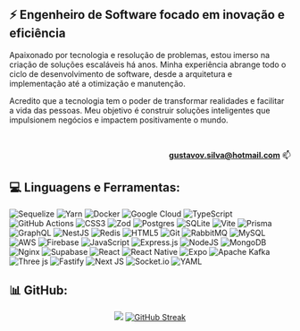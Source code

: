 ## ⚡ Engenheiro de Software focado em inovação e eficiência
Apaixonado por tecnologia e resolução de problemas, estou imerso na criação de soluções escaláveis há anos. Minha experiência abrange todo o ciclo de desenvolvimento de software, desde a arquitetura e implementação até a otimização e manutenção. 

Acredito que a tecnologia tem o poder de transformar realidades e facilitar a vida das pessoas. Meu objetivo é construir soluções inteligentes que impulsionem negócios e impactem positivamente o mundo.

<br>

<div align="right">
  
  **gustavov.silva@hotmail.com** 📫
  
</div>


## 💻 Linguagens e Ferramentas:
![Sequelize](https://img.shields.io/badge/Sequelize-52B0E7?style=for-the-badge&logo=Sequelize&logoColor=white) 
![Yarn](https://img.shields.io/badge/yarn-%232C8EBB.svg?style=for-the-badge&logo=yarn&logoColor=white) 
![Docker](https://img.shields.io/badge/docker-%230db7ed.svg?style=for-the-badge&logo=docker&logoColor=white) 
![Google Cloud](https://img.shields.io/badge/GoogleCloud-%234285F4.svg?style=for-the-badge&logo=google-cloud&logoColor=white) 
![TypeScript](https://img.shields.io/badge/typescript-%23007ACC.svg?style=for-the-badge&logo=typescript&logoColor=white) 
![GitHub Actions](https://img.shields.io/badge/github%20actions-%232671E5.svg?style=for-the-badge&logo=githubactions&logoColor=white) 
![CSS3](https://img.shields.io/badge/css3-%231572B6.svg?style=for-the-badge&logo=css3&logoColor=white) 
![Zod](https://img.shields.io/badge/zod-%233068b7.svg?style=for-the-badge&logo=zod&logoColor=white) 
![Postgres](https://img.shields.io/badge/postgres-%23316192.svg?style=for-the-badge&logo=postgresql&logoColor=white) 
![SQLite](https://img.shields.io/badge/sqlite-%2307405e.svg?style=for-the-badge&logo=sqlite&logoColor=white) 
![Vite](https://img.shields.io/badge/vite-%23646CFF.svg?style=for-the-badge&logo=vite&logoColor=white) 
![Prisma](https://img.shields.io/badge/Prisma-7539ce?style=for-the-badge&logo=Prisma&logoColor=white) 
![GraphQL](https://img.shields.io/badge/-GraphQL-E10098?style=for-the-badge&logo=graphql&logoColor=white) 
![NestJS](https://img.shields.io/badge/nestjs-%23E0234E.svg?style=for-the-badge&logo=nestjs&logoColor=white) 
![Redis](https://img.shields.io/badge/redis-%23DD0031.svg?style=for-the-badge&logo=redis&logoColor=white) 
![HTML5](https://img.shields.io/badge/html5-%23E34F26.svg?style=for-the-badge&logo=html5&logoColor=white) 
![Git](https://img.shields.io/badge/git-%23F05033.svg?style=for-the-badge&logo=git&logoColor=white) 
![RabbitMQ](https://img.shields.io/badge/rabbitmq-FF6600?style=for-the-badge&logo=rabbitmq&logoColor=white) 
![MySQL](https://img.shields.io/badge/mysql-f29111.svg?style=for-the-badge&logo=mysql&logoColor=white) 
![AWS](https://img.shields.io/badge/AWS-%23FF9900.svg?style=for-the-badge&logo=amazonecs&logoColor=white) 
![Firebase](https://img.shields.io/badge/firebase-a08021?style=for-the-badge&logo=firebase&logoColor=ffcd34) 
![JavaScript](https://img.shields.io/badge/javascript-b8ab1f.svg?style=for-the-badge&logo=javascript&logoColor=%23F7DF1E) 
![Express.js](https://img.shields.io/badge/express.js-90c53f.svg?style=for-the-badge&logo=express&logoColor=white) 
![NodeJS](https://img.shields.io/badge/node.js-6DA55F?style=for-the-badge&logo=node.js&logoColor=white) 
![MongoDB](https://img.shields.io/badge/MongoDB-4ea94b.svg?style=for-the-badge&logo=mongodb&logoColor=white) 
![Nginx](https://img.shields.io/badge/nginx-%23009639.svg?style=for-the-badge&logo=nginx&logoColor=white) 
![Supabase](https://img.shields.io/badge/Supabase-3ecf8e?style=for-the-badge&logo=supabase&logoColor=white) 
![React](https://img.shields.io/badge/react-%2320232a.svg?style=for-the-badge&logo=react&logoColor=%2361DAFB) 
![React Native](https://img.shields.io/badge/react_native-%2320232a.svg?style=for-the-badge&logo=react&logoColor=%2361DAFB) 
![Expo](https://img.shields.io/badge/expo-1C1E24?style=for-the-badge&logo=expo&logoColor=white) 
![Apache Kafka](https://img.shields.io/badge/Apache%20Kafka-212121?style=for-the-badge&logo=apachekafka) 
![Three js](https://img.shields.io/badge/threejs-212121?style=for-the-badge&logo=three.js&logoColor=white) 
![Fastify](https://img.shields.io/badge/fastify-212121.svg?style=for-the-badge&logo=fastify&logoColor=white) 
![Next JS](https://img.shields.io/badge/Next-212121?style=for-the-badge&logo=next.js&logoColor=white) 
![Socket.io](https://img.shields.io/badge/Socket.io-212121?style=for-the-badge&logo=socket.io&badgeColor=010101) 
![YAML](https://img.shields.io/badge/yaml-212121.svg?style=for-the-badge&logo=yaml&logoColor=white) 

## 📊 GitHub:

<div align="center">

![](https://github-readme-stats.vercel.app/api?username=guxtaviko&theme=aura&hide_border=true&include_all_commits=true&count_private=true&rank_icon=github&show_icons=true)
[![GitHub Streak](https://github-readme-streak-stats.herokuapp.com?user=guxtaviko&theme=aura&hide_border=true&locale=pt_BR&date_format=j%2Fn%5B%2FY%5D&card_width=350&hide_longest_streak=true)](https://git.io/streak-stats)
  
</div>
